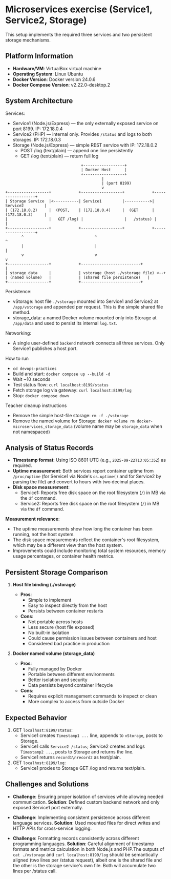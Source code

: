 # Microservices exercise (Service1, Service2, Storage)

This setup implements the required three services and two persistent storage mechanisms.

## Platform Information
- **Hardware/VM**: VirtualBox virtual machine
- **Operating System**: Linux Ubuntu
- **Docker Version**: Docker version 24.0.6
- **Docker Compose Version**: v2.22.0-desktop.2

## System Architecture

Services:
- Service1 (Node.js/Express) — the only externally exposed service on port 8199. IP: 172.18.0.4
- Service2 (PHP) — internal only. Provides `/status` and logs to both storages. IP: 172.18.0.3
- Storage (Node.js/Express) — simple REST service with IP: 172.18.0.2
  - POST /log (text/plain) — append one line persistently
  - GET /log (text/plain) — return full log

```
                                 +------------------+
                                 | Docker Host      |
                                 +------------------+
                                          |
                                          | (port 8199)
                                          v
+------------------+            +------------------+            +------------------+
| Storage Service  |<-----------| Service1         |----------->| Service2         |
| (172.18.0.2)     |  (POST,    | (172.18.0.4)     |  (GET      | (172.18.0.3)     |
|                  |   GET /log) |                  |   /status) |                  |
+------------------+            +------------------+            +------------------+
       ^                               ^                              ^
       |                               |                              |
       v                               v                              v
+------------------+            +--------------------------+          |
| storage_data     |            | vstorage (host ./vstorage file) <--+
| (named volume)   |            | (shared file persistence)   |
+------------------+            +--------------------------+
```

Persistence:
- vStorage: host file `./vstorage` mounted into Service1 and Service2 at `/app/vstorage` and appended per request. This is the simple shared file method.
- storage_data: a named Docker volume mounted only into Storage at `/app/data` and used to persist its internal `log.txt`.

Networking:
- A single user-defined `backend` network connects all three services. Only Service1 publishes a host port.

How to run
- `cd devops-practices`
- Build and start: `docker compose up --build -d`
- Wait ~10 seconds
- Test status flow: `curl localhost:8199/status`
- Fetch storage log via gateway: `curl localhost:8199/log`
- Stop: `docker compose down`

Teacher cleanup instructions
- Remove the simple host-file storage: `rm -f ./vstorage`
- Remove the named volume for Storage: `docker volume rm docker-microservices_storage_data` (volume name may be `storage_data` when not namespaced)

## Analysis of Status Records
- **Timestamp format**: Using ISO 8601 UTC (e.g., `2025-09-22T13:05:35Z`) as required.
- **Uptime measurement**: Both services report container uptime from `/proc/uptime` (for Service1 via Node's `os.uptime()` and for Service2 by parsing the file) and convert to hours with two decimal places.
- **Disk space measurement**: 
  - Service1: Reports free disk space on the root filesystem (`/`) in MB via the `df` command.
  - Service2: Reports free disk space on the root filesystem (`/`) in MB via the `df` command.

**Measurement relevance**:
- The uptime measurements show how long the container has been running, not the host system.
- The disk space measurements reflect the container's root filesystem, which may be a different view than the host system.
- Improvements could include monitoring total system resources, memory usage percentages, or container health metrics.

## Persistent Storage Comparison

1. **Host file binding (./vstorage)** 
   - **Pros**: 
     - Simple to implement
     - Easy to inspect directly from the host
     - Persists between container restarts
   - **Cons**: 
     - Not portable across hosts
     - Less secure (host file exposed)
     - No built-in isolation 
     - Could cause permission issues between containers and host
     - Considered bad practice in production

2. **Docker named volume (storage_data)**
   - **Pros**: 
     - Fully managed by Docker
     - Portable between different environments
     - Better isolation and security
     - Data persists beyond container lifecycle
   - **Cons**: 
     - Requires explicit management commands to inspect or clean
     - More complex to access from outside Docker

## Expected Behavior
1. GET `localhost:8199/status`:
   - Service1 creates `Timestamp1 ...` line, appends to `vStorage`, posts to Storage.
   - Service1 calls `Service2 /status`; Service2 creates and logs `Timestamp2 ...`, posts to Storage and returns the line.
   - Service1 returns `record1\nrecord2` as text/plain.
2. GET `localhost:8199/log`:
   - Service1 proxies to Storage GET /log and returns text/plain.

## Challenges and Solutions
- **Challenge**: Ensuring proper isolation of services while allowing needed communication.
  **Solution**: Defined custom backend network and only exposed Service1 port externally.

- **Challenge**: Implementing consistent persistence across different language services.
  **Solution**: Used mounted files for direct writes and HTTP APIs for cross-service logging.

- **Challenge**: Formatting records consistently across different programming languages.
  **Solution**: Careful alignment of timestamp formats and metrics calculation in both Node.js and PHP.The outputs of `cat ./vstorage` and `curl localhost:8199/log` should be semantically aligned (two lines per /status request), albeit one is the shared file and the other is the storage service's own file. Both will accumulate two lines per /status call.
